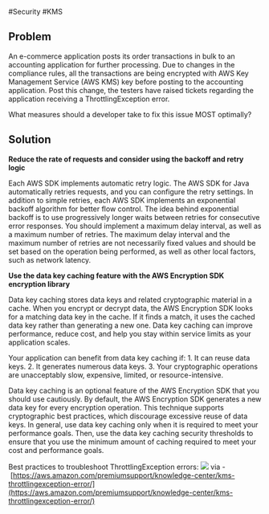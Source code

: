 #Security #KMS 

## Problem

An e-commerce application posts its order transactions in bulk to an accounting application for further processing. Due to changes in the compliance rules, all the transactions are being encrypted with AWS Key Management Service (AWS KMS) key before posting to the accounting application. Post this change, the testers have raised tickets regarding the application receiving a ThrottlingException error.

What measures should a developer take to fix this issue MOST optimally?

## Solution

**Reduce the rate of requests and consider using the backoff and retry logic**

Each AWS SDK implements automatic retry logic. The AWS SDK for Java automatically retries requests, and you can configure the retry settings. In addition to simple retries, each AWS SDK implements an exponential backoff algorithm for better flow control. The idea behind exponential backoff is to use progressively longer waits between retries for consecutive error responses. You should implement a maximum delay interval, as well as a maximum number of retries. The maximum delay interval and the maximum number of retries are not necessarily fixed values and should be set based on the operation being performed, as well as other local factors, such as network latency.

**Use the data key caching feature with the AWS Encryption SDK encryption library**

Data key caching stores data keys and related cryptographic material in a cache. When you encrypt or decrypt data, the AWS Encryption SDK looks for a matching data key in the cache. If it finds a match, it uses the cached data key rather than generating a new one. Data key caching can improve performance, reduce cost, and help you stay within service limits as your application scales.

Your application can benefit from data key caching if: 1. It can reuse data keys. 2. It generates numerous data keys. 3. Your cryptographic operations are unacceptably slow, expensive, limited, or resource-intensive.

Data key caching is an optional feature of the AWS Encryption SDK that you should use cautiously. By default, the AWS Encryption SDK generates a new data key for every encryption operation. This technique supports cryptographic best practices, which discourage excessive reuse of data keys. In general, use data key caching only when it is required to meet your performance goals. Then, use the data key caching security thresholds to ensure that you use the minimum amount of caching required to meet your cost and performance goals.

Best practices to troubleshoot ThrottlingException errors: ![](https://assets-pt.media.datacumulus.com/aws-dva-pt/assets/pt5-q16-i1.jpg) via - [https://aws.amazon.com/premiumsupport/knowledge-center/kms-throttlingexception-error/](https://aws.amazon.com/premiumsupport/knowledge-center/kms-throttlingexception-error/)

